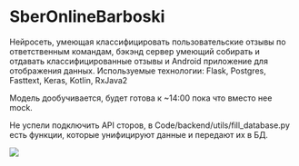 # SberOnlineBarboski

Нейросеть, умеющая классифицировать пользовательские отзывы по ответственным командам, бэкэнд сервер умеющий собирать и отдавать классифицированные отзывы и Android приложение для отображения данных. Используемые технологии: Flask, Postgres, Fasttext, Keras, Kotlin, RxJava2


Модель дообучивается, будет готова к ~14:00 пока что вместо нее mock.

Не успели подключить API сторов, в Code/backend/utils/fill_database.py есть функции, которые унифицируют данные и передают их в БД.

![](demo.gif)
